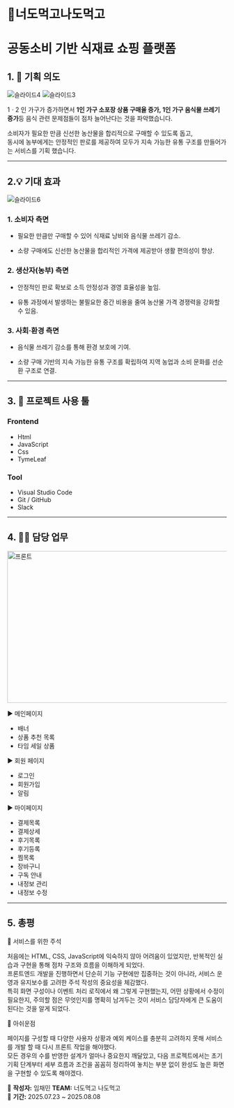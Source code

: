 # 🌱너도먹고나도먹고

# 공동소비 기반 식재료 쇼핑 플랫폼

## 1. 🎯 기획 의도

![슬라이드4](https://github.com/user-attachments/assets/b66e23be-8b53-49ee-9514-50ebbc79c51b)
![슬라이드3](https://github.com/user-attachments/assets/de5eb078-9ee0-41af-8fd2-1a4059beba1c)


1ㆍ2 인 가구가 증가하면서 **1인 가구 소포장 상품 구매율 증가, 1인 가구 음식물 쓰레기 증가**등 음식 관련 문제점들이 점차 늘어난다는 것을 파악했습니다.

소비자가 필요한 만큼 신선한 농산물을 합리적으로 구매할 수 있도록 돕고,  
동시에 농부에게는 안정적인 판로를 제공하여 모두가 지속 가능한 유통 구조를 만들어가는 서비스를 기획 했습니다.

---
## 2.💡 기대 효과

![슬라이드6](https://github.com/user-attachments/assets/1a4c47e6-7c15-4b69-8e42-06cd661d3ced)


### 1. 소비자 측면

-   필요한 만큼만 구매할 수 있어 식재료 낭비와 음식물 쓰레기 감소.

-   소량 구매에도 신선한 농산물을 합리적인 가격에 제공받아 생활 편의성이 향상.

### 2. 생산자(농부) 측면

-   안정적인 판로 확보로 소득 안정성과 경영 효율성을 높임.

-   유통 과정에서 발생하는 불필요한 중간 비용을 줄여 농산물 가격 경쟁력을 강화할 수 있음.

### 3. 사회·환경 측면

-   음식물 쓰레기 감소를 통해 환경 보호에 기여.

-   소량 구매 기반의 지속 가능한 유통 구조를 확립하여 지역 농업과 소비 문화를 선순환 구조로 연결.

---

## 3. 🧰 프로젝트 사용 툴

### Frontend

-   Html
-   JavaScript
-   Css
-   TymeLeaf

### Tool

-   Visual Studio Code
-   Git / GitHub
-   Slack

---

## 4. 👩‍💻 담당 업무

<img width="1539" height="348" alt="프론트" src="https://github.com/user-attachments/assets/978819be-802b-4334-a924-c9a4cddf9010" />


▶ 메인페이지

-   배너
-   상품 추천 목록
-   타임 세일 상품

▶ 회원 페이지

-   로그인
-   회원가입
-   알림

▶ 마이페이지

-   결제목록
-   결제상세
-   후기목록
-   후기등록
-   찜목록
-   장바구니
-   구독 안내
-   내정보 관리
-   내정보 수정

---

## 5. 총평

🌟 서비스를 위한 주석

처음에는 HTML, CSS, JavaScript에 익숙하지 않아 어려움이 있었지만, 반복적인 실습과 구현을 통해 점차 구조와 흐름을 이해하게 되었다.  
프론트엔드 개발을 진행하면서 단순히 기능 구현에만 집중하는 것이 아니라, 서비스 운영과 유지보수를 고려한 주석 작성의 중요성을 체감했다.  
특히 화면 구성이나 이벤트 처리 로직에서 왜 그렇게 구현했는지, 어떤 상황에서 수정이 필요한지, 주의할 점은 무엇인지를 명확히 남겨두는 것이 서비스 담당자에게 큰 도움이 된다는 것을 알게 되었다.



🌟 아쉬운점

페이지를 구성할 때 다양한 사용자 상황과 예외 케이스를 충분히 고려하지 못해 서비스를 개발 할 때 다시 프론트 작업을 해야했다.  
모든 경우의 수를 반영한 설계가 얼마나 중요한지 깨달았고, 다음 프로젝트에서는 초기 기획 단계부터 세부 흐름과 조건을 꼼꼼히 정리하여 놓치는 부분 없이 완성도 높은 화면을 구현할 수 있도록 해야겠다. 

📌 **작성자:** 임채민 **TEAM:** 너도먹고 나도먹고  
📅 **기간:** 2025.07.23 ~ 2025.08.08
